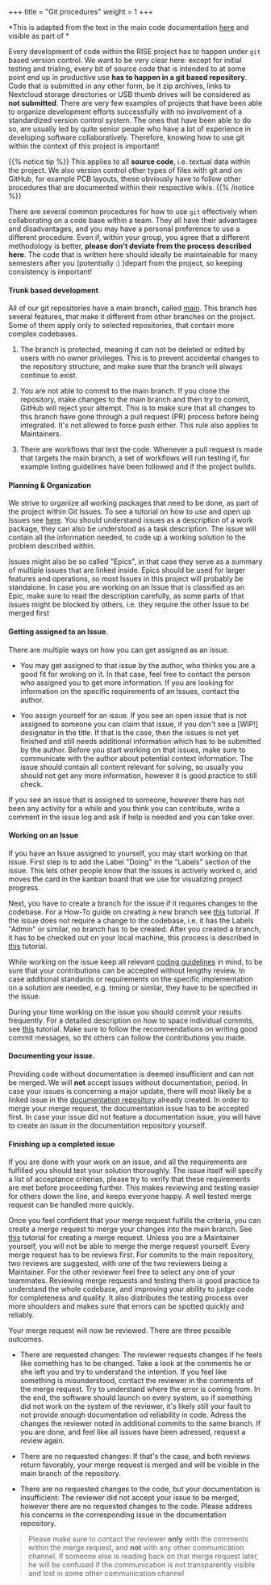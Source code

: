 +++
title = "Git procedures"
weight = 1
+++

*This is adapted from the text in the main code documentation [here]() and visible as part of *

Every development of code within the RISE project has to happen under `git` based version control. We want to be very clear here: except for initial testing and trialing, every bit of source code that is intended to at some point end up in productive use **has to happen in a git based repository**. Code that is submitted in any other form, be it zip archives, links to Nextcloud storage directories or USB thumb drives will be considered as **not submitted**. There are very few examples of projects that have been able to organize development efforts successfully with no involvement of a standardized version control system. The ones that have been able to do so, are usually led by quite senior people who have a lot of experience in developing software collaboratively. Therefore, knowing how to use git within the context of this project is important!  

{{% notice tip %}}
This applies to all **source code**, i.e. textual data within the project. We also version control other types of files with git and on GitHub, for example PCB layouts, these obviously have to follow other procedures that are documented within their respective wikis. 
{{% /notice %}}

There are several common procedures for how to use `git` effectively when collaborating on a code base within a team. They all have their advantages and disadvantages, and you may have a personal preference to use a different procedure. Even if, within your group, you agree that a different methodology is better, **please don't deviate from the process described here**. The code that is written here should ideally be maintainable for many semesters after you (potentially :) )depart from the project, so keeping consistency is important!

#### Trunk based development
All of our git repositories have a main branch, called [main](https://sfconservancy.org/news/2020/jun/23/gitbranchname/). This branch has several features, that make it different from other branches on the project. Some of them apply only to selected repositories, that contain more complex codebases. 

1. The branch is protected, meaning it can not be deleted or edited by users with no owner privileges. This is to prevent accidental changes to the repository structure, and make sure that the branch will always continue to exist. 

2. You are not able to commit to the main branch. If you clone the repository, make changes to the main branch and then try to commit, GitHub will reject your attempt. This is to make sure that all changes to this branch have gone through a pull request (PR) process before being integrated. It's not allowed to force push either. This rule also applies to Maintainers. 

3. There are workflows that test the code. Whenever a pull request is made that targets the main branch, a set of workflows will run testing if, for example linting guidelines have been followed and if the project builds. 

#### Planning & Organization
We strive to organize all working packages that need to be done, as part of the project within Git Issues. To see a tutorial on how to use and open up Issues see [here](../git/git-issues/). You should understand issues as a description of a work package, they can also be understood as a task description. The issue will contain all the information needed, to code up a working solution to the problem described within. 

Issues might also be so called "Epics", in that case they serve as a summary of multiple issues that are linked inside. Epics should be used for larger features and operations, so most Issues in this project will probably be standalone. In case you are working on an Issue that is classified as an Epic, make sure to read the description carefully, as some parts of that issues might be blocked by others, i.e. they require the other Issue to be merged first

#### Getting assigned to an Issue. 
There are multiple ways on how you can get assigned as an issue.

- You may get assigned to that issue by the author, who thinks you are a good fit for wroking on it. In that case, feel free to contact the person who assigned you to get more information. If you are looking for information on the specific requirements of an Issues, contact the author. 

- You assign yourself for an issue. If you see an open issue that is not assigned to someone you can claim that issue, if you don't see a [WIP!] designator in the title. If that is the case, then the issues is not yet finished and still needs additional information which has to be submitted by the author. Before you start working on that issues, make sure to communicate with the author about potential context information. The issue should contain all content relevant for solving, so usually you should not get any more information, however it is good practice to still check. 

If you see an issue that is assigned to someone, however there has not been any activity for a while and you think you can contribute, write a comment in the issue log and ask if help is needed and you can take over.

#### Working on an Issue
If you have an Issue assigned to yourself, you may start working on that issue. First step is to add the Label "Doing" in the "Labels" section of the issue. This lets other people know that the issues is actively worked o, and moves the card in the kanban board that we use for visualizing project progress. 

Next, you have to create a branch for the issue if it requires changes to the codebase. For a How-To guide on creating a new branch see [this](../git/git-branches/) tutorial. If the issue does not require a change to the codebase, i.e. it has the Labels "Admin" or similar, no branch has to be created. After you created a branch, it has to be checked out on your local machine, this process is described in [this](../git/git-checkout/) tutorial. 

While working on the issue keep all relevant [coding guidelines](../../guidelines/) in mind, to be sure that your contributions can be accepted without lengthy review. In case additional standards or requirements on the specific implementation on a solution are needed, e.g. timing or similar, they have to be specified in the issue.

During your time working on the issue you should commit your results frequently. For a detailed description on how to space individual commits, see [this](../git/git-commits/) tutorial. Make sure to follow the recommendations on writing good commit messages, so tht others can follow the contributions you made. 

#### Documenting your issue.
Providing code without documentation is deemed insufficient and can not be merged. We will **not** accept issues without documentation, period. In case your issues is concerning a major update, there will most likely be a linked issue in the [documentation repository](https://git.tu-berlin.de/rise/riseos-docs) already created. In order to merge your merge request, the documentation issue has to be accepted first. In case your issue did not feature a documentation issue, you will have to create an issue in the documentation repository yourself. 

#### Finishing up a completed issue
If you are done with your work on an issue, and all the requirements are fulfilled you should test your solution thoroughly. The issue itself will specify a list of acceptance criterias, please try to verify that these requirements are met before proceeding further. This makes reviewing and testing easier for others down the line, and keeps everyone happy. A well tested merge request can be handled more quickly. 

Once you feel confident that your merge request fulfills the criteria, you can create a merge request to merge your changes into the main branch. See [this](../git/git-merge/) tutorial for creating a merge request. Unless you are a Maintainer yourself, you will not be able to merge the merge request yourself. Every merge request has to be reviews first. For commits to the main repository, two reviews are suggested, with one of the two reviewers being a Maintainer. For the other reviewer feel free to select any one of your teammates. Reviewing merge requests and testing them is good practice to understand the whole codebase, and improving your ability to judge code for completeness and quality. It also distributes the testing process over more shoulders and makes sure that errors can be spotted quickly and reliably. 

Your merge request will now be reviewed. There are three possible outcomes.

- There are requested changes: The reviewer requests changes if he feels like something has to be changed. Take a look at the comments he or she left you and try to understand the intention. If you feel like something is misunderstood, contact the reviewer in the comments of the merge request. Try to understand where the error is coming from. In the end, the software should launch on every system, so if something did not work on the system of the reviewer, it's likely still your fault to not provide enough documentation od reliability in code. Adress the changes the reviewer noted in additional commits to the same branch. If you are done, and feel like all issues have been adressed, request a review again. 

- There are no requested changes: If that's the case, and both reviews return favorably, your merge request is merged and will be visible in the main branch of the repository. 

- There are no requested changes to the code, but your documentation is insufficient: The reviewer did not accept your issue to be merged, however there are no requested changes to the code. Please address his concerns in the corresponding issue in the documentation repository. 

> Please make sure to contact the reviewer **only** with the comments within the merge request, and **not** with any other communication channel. If someone else is reading back on that merge request later, he will be confused if the communication is not transparently visible and lost in some other communication channel


